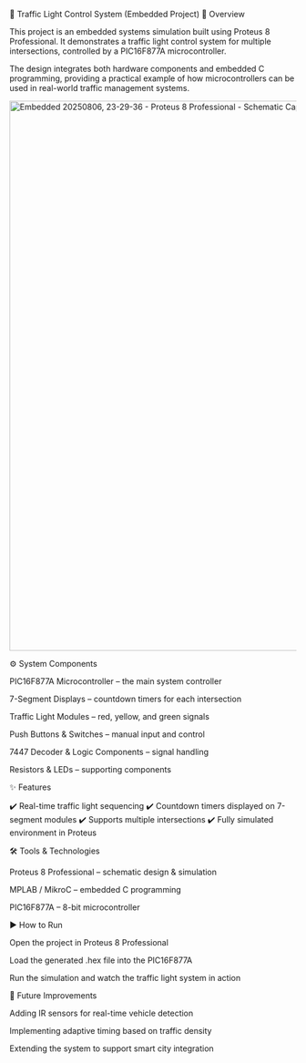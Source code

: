 🚦 Traffic Light Control System (Embedded Project)
📌 Overview

This project is an embedded systems simulation built using Proteus 8 Professional.
It demonstrates a traffic light control system for multiple intersections, controlled by a PIC16F877A microcontroller.

The design integrates both hardware components and embedded C programming, providing a practical example of how microcontrollers can be used in real-world traffic management systems.


<img width="1920" height="966" alt="Embedded  20250806, 23-29-36  - Proteus 8 Professional - Schematic Capture 8_25_2025 6_35_49 PM" src="https://github.com/user-attachments/assets/b3b9be00-1668-4fbe-8476-6ed8d9347906" />




⚙️ System Components

PIC16F877A Microcontroller – the main system controller

7-Segment Displays – countdown timers for each intersection

Traffic Light Modules – red, yellow, and green signals

Push Buttons & Switches – manual input and control

7447 Decoder & Logic Components – signal handling

Resistors & LEDs – supporting components

✨ Features

✔️ Real-time traffic light sequencing
✔️ Countdown timers displayed on 7-segment modules
✔️ Supports multiple intersections
✔️ Fully simulated environment in Proteus

🛠️ Tools & Technologies

Proteus 8 Professional – schematic design & simulation

MPLAB / MikroC – embedded C programming

PIC16F877A – 8-bit microcontroller

▶️ How to Run

Open the project in Proteus 8 Professional

Load the generated .hex file into the PIC16F877A

Run the simulation and watch the traffic light system in action

🚀 Future Improvements

Adding IR sensors for real-time vehicle detection

Implementing adaptive timing based on traffic density

Extending the system to support smart city integration
